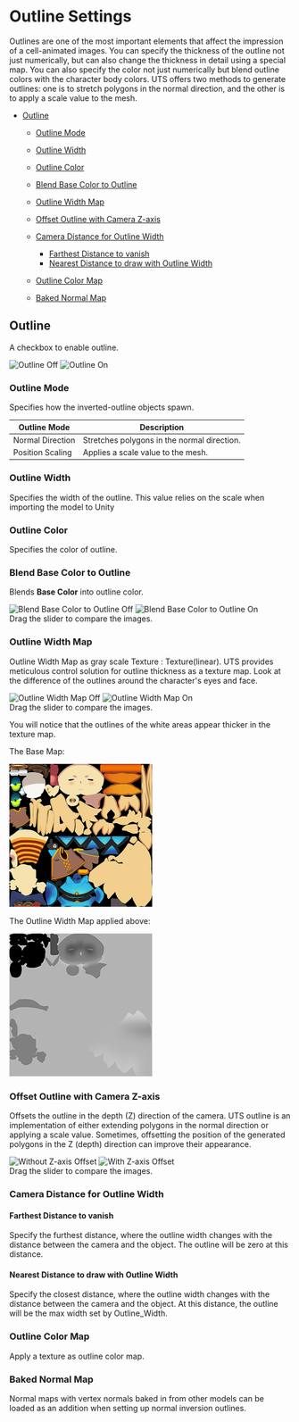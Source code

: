 # Outline Settings

Outlines are one of the most important elements that  affect the impression of a cell-animated images. You can specify the thickness of the outline not just numerically, but can also change the thickness in detail using a special map. You can also specify  the color not just numerically but blend outline colors with the character body colors. UTS offers two methods to generate outlines: one is to stretch polygons in the normal direction, and the other is to apply a scale value to the mesh.

* [Outline](#outline)
  * [Outline Mode](#outline-mode)
  * [Outline Width](#outline-width)
  * [Outline Color](#outline-color)
  * [Blend Base Color to Outline](#blend-base-color-to-outline)
  * [Outline Width Map](#outline-width-map)
  * [Offset Outline with Camera Z-axis](#offset-outline-with-camera-z-axis)
  * [Camera Distance for Outline Width](#camera-distance-for-outline-width)
    * [Farthest Distance to vanish](#farthest-distance-to-vanish)
    * [Nearest Distance to draw with Outline Width](#nearest-distance-to-draw-with-outline-width)

  * [Outline Color Map](#outline-color-map)
  * [Baked Normal Map](#baked-normal-map)

## Outline 
A checkbox to enable outline.

<canvas class="image-comparison" role="img" aria-label="A chibi-style character model of with long blonde hair and rabbit ears. The first image has no outline. The second image has an outline.">
    <img src="images/OutlineOff.png" title="Outline Off">
    <img src="images/OutlineOn.png" title="Outline On">
</canvas>
<br />

### Outline Mode
Specifies how the inverted-outline objects spawn.

| Outline Mode | Description |
| -- | -- | 
| Normal Direction | Stretches polygons in the normal direction. |
| Position Scaling | Applies a scale value to the mesh. |



### Outline Width
Specifies the width of the outline. This value relies on the scale when importing the model to Unity

### Outline Color
Specifies the color of outline.

### Blend Base Color to Outline
Blends **Base Color** into outline color. 

<canvas class="image-comparison" role="img" aria-label="A chibi-style character model, and the Inspector window for the Univeral Renderer Data asset. On the left, Depth Priming is set to Auto and the model has no outline. On the right, Depth Priming is set to Disabled and the model has an outline.">
    <img src="images/BlendBaseColorToOutlineOff.png" title="Blend Base Color to Outline Off">
    <img src="images/BlendBaseColorToOutlineOn.png" title="Blend Base Color to Outline On">
</canvas>
<br />
Drag the slider to compare the images.

### Outline Width Map
Outline Width Map as gray scale Texture : Texture(linear). UTS provides  meticulous control solution for outline thickness as a texture map. Look at the difference of the outlines around the character's eyes and face.

<canvas class="image-comparison" role="img" aria-label="A chibi-style character model with long blonde hair and rabbit ears. The model has outlining which becomes thinner, and the outlines around the white areas of the character's eyes disappear.">
    <img src="images/OutlineWidthMapOff.png" title="Outline Width Map Off">
    <img src="images/OutlineWidthMapOn.png" title="Outline Width Map On">
</canvas>
<br />
Drag the slider to compare the images.

You will notice that the outlines of the white areas appear thicker in the texture map.

The Base Map:

![The UV map texture that contains all the parts of the model.](images/utc_all2_light.png)

The Outline Width Map applied above:

![A square grayscale texture that matches the Base Map. Most of the map is a consistent light gray. The face, legs, and hands are a darker gray. The white areas of the base map in the top-left are now black.](images/utc_all2_outlinesmpler.png)

### Offset Outline with Camera Z-axis
Offsets the outline in the depth (Z) direction of the camera. UTS outline is an implementation of either extending polygons in the normal direction or applying a scale value. Sometimes, offsetting the position of the generated polygons in the Z (depth) direction can improve their appearance. 

<canvas class="image-comparison" role="img" aria-label="A spiky pink ball. In the first image, the outline is a consistent thickness. In the second image, the outline is only visible at the edges.">
    <img src="images/OffsetZ02.png" title="Without Z-axis Offset">
    <img src="images/OffsetZ03.png" title="With Z-axis Offset">
</canvas>
<br />
Drag the slider to compare the images.

### Camera Distance for Outline Width

#### Farthest Distance to vanish
Specify the furthest distance, where the outline width changes with the distance between the camera and the object. The outline will be zero at this distance.

#### Nearest Distance to draw with Outline Width
Specify the closest distance, where the outline width changes with the distance between the camera and the object. At this distance, the outline will be the max width set by Outline_Width.

### Outline Color Map
Apply a texture as outline color map.

### Baked Normal Map
Normal maps with vertex normals  baked in from other models can be loaded as an addition when setting up normal inversion outlines. 